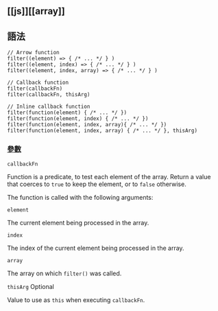 [[js]][[array]]
---
## 語法
```
// Arrow function
filter((element) => { /* ... */ } )
filter((element, index) => { /* ... */ } )
filter((element, index, array) => { /* ... */ } )

// Callback function
filter(callbackFn)
filter(callbackFn, thisArg)

// Inline callback function
filter(function(element) { /* ... */ })
filter(function(element, index) { /* ... */ })
filter(function(element, index, array){ /* ... */ })
filter(function(element, index, array) { /* ... */ }, thisArg)

```


### [參數](https://developer.mozilla.org/en-US/docs/Web/JavaScript/Reference/Global_Objects/Array/filter#parameters "Permalink to Parameters")

`callbackFn`

Function is a predicate, to test each element of the array. Return a value that coerces to `true` to keep the element, or to `false` otherwise.

The function is called with the following arguments:

`element`

The current element being processed in the array.

`index`

The index of the current element being processed in the array.

`array`

The array on which `filter()` was called.

`thisArg` Optional

Value to use as `this` when executing `callbackFn`.